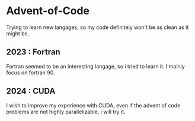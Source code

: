 # Advent-of-Code

Trying to learn new langages, so my code definitely won't be as clean as it might be.

## 2023 : Fortran

Fortran seemed to be an interesting langage, so i tried to learn it. I mainly focus on
fortran 90.

## 2024 : CUDA

I wish to improve my experience with CUDA, even if the advent of code problems
are not highly parallelizable, i will try it.
